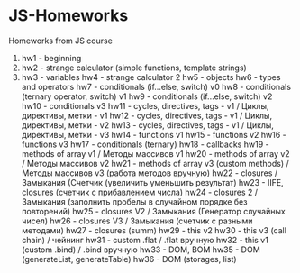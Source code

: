 # JS-Homeworks
Homeworks from JS course

1. hw1 - beginning
2. hw2 - strange calculator (simple functions, template strings)
3. hw3 - variables
hw4 - strange calculator 2
hw5 - objects
hw6 - types and operators
hw7 - conditionals (if...else, switch) v0
hw8 - conditionals (ternary operator, switch) v1
hw9 - conditionals (if...else, switch) v2
hw10 - conditionals v3
hw11 - cycles, directives, tags - v1 / Циклы, директивы, метки - v1
hw12 - cycles, directives, tags - v1 / Циклы, директивы, метки - v2
hw13 - cycles, directives, tags - v1 / Циклы, директивы, метки - v3
hw14 - functions v1
hw15 - functions v2
hw16 - functions v3
hw17 - conditionals (ternary)
hw18 - callbacks
hw19 - methods of array v1 / Методы массивов v1
hw20 - methods of array v2 / Методы массивов v2
hw21 - methods of array v3 (custom methods) / Методы массивов v3 (работа методов вручную)
hw22 - closures / Замыкания (Счетчик (увеличить уменьшить результат)
hw23 - IIFE, closures (счетчик с прибавлением числа)
hw24 - closures 2 / Замыкания (заполнить пробелы в случайном порядке без повторений)
hw25 - closures V2 / Замыкания (Генератор случайных чисел)
hw26 - closures V3 / Замыкания (счетчик с разными методами)
hw27 - closures (summ)
hw29 - this v2
hw30 - this v3 (call chain) / чейнинг
hw31 - custom .flat / .flat вручную
hw32 - this v1 (custom .bind) / .bind вручную
hw33 - DOM, BOM
hw35 - DOM (generateList, generateTable)
hw36 - DOM (storages, list)
